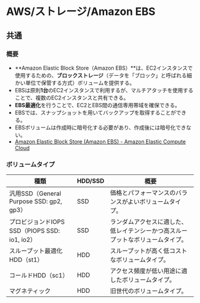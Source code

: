 # AWS/ストレージ/Amazon EBS

## 共通

### 概要

- **Amazon Elastic Block Store（Amazon EBS）**は、EC2インスタンスで使用するための、**ブロックストレージ**（データを「ブロック」と呼ばれる細かい単位で保管する方式）ボリュームを提供する。
- EBSは原則**1台**のEC2インスタンスで利用するが、マルチアタッチを使用することで、複数のEC2インスタンスと共有できる。
- **EBS最適化**を行うことで、EC2とEBS間の通信専用帯域を確保できる。
- EBSでは、スナップショットを用いてバックアップを取得することができる。
- EBSボリュームは作成時に暗号化する必要があり、作成後には暗号化できない。
- [Amazon Elastic Block Store (Amazon EBS) - Amazon Elastic Compute Cloud](https://docs.aws.amazon.com/ja_jp/AWSEC2/latest/UserGuide/AmazonEBS.html)

### ボリュームタイプ

| 種類                                          | HDD/SSD | 概要                                                   |
| --------------------------------------------- | ------- | ------------------------------------------------------ |
| 汎用SSD（General Purpose SSD: gp2, gp3）      | SSD     | 価格とパフォーマンスのバランスがよいボリュームタイプ。 |
| プロビジョンドIOPS SSD（PIOPS SSD: io1, io2） | SSD     | ランダムアクセスに適した、低レイテンシーかつ高スループットなボリュームタイプ。   |
| スループット最適化HDD（st1）                  | HDD     | スループットが高く低コストなボリュームタイプ。         |
| コールドHDD（sc1）                            | HDD     | アクセス頻度が低い用途に適したボリュームタイプ。       |
| マグネティック                                | HDD     | 旧世代のボリュームタイプ。                             |

